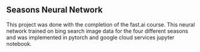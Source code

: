 ## Seasons Neural Network

This project was done with the completion of the fast.ai course. This neural network trained on bing search image data for the four different seasons and was implemented in pytorch
and google cloud services jupyter notebook.
